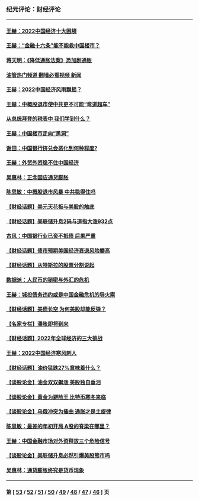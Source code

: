 ### 纪元评论：财经评论
---
#### [王赫：2022中国经济十大困境](../../pages/nsc1026/n13883766.md?12230330) 
#### [王赫：“金融十六条”能不能救中国楼市？](../../pages/nsc1026/n13868431.md?12230330) 
#### [蒋天明：《降低通胀法案》恐加剧通胀](../../pages/nsc1026/n13806996.md?12230330) 
#### [油管热门频道 翻墙必看视频 新闻](ok?12230330)
#### [王赫：2022中国经济风雨飘摇？](../../pages/nsc1026/n13803207.md?12230330) 
#### [王赫：中概股退市使中共更不可能“弯道超车”](../../pages/nsc1026/n13802858.md?12230330) 
#### [从总统拜登的税表中 我们学到什么？](../../pages/nsc1026/n13773081.md?12230330) 
#### [王赫：中国楼市走向“黑洞”](../../pages/nsc1026/n13770647.md?12230330) 
#### [谢田：中国银行挤兑会恶化到何种程度?](../../pages/nsc1026/n13766965.md?12230330) 
#### [王赫：外贸外资稳不住中国经济](../../pages/nsc1026/n13753933.md?12230330) 
#### [吴惠林：正念因应通货膨胀](../../pages/nsc1026/n13750350.md?12230330) 
#### [陈思敏：中概股退市风暴 中共稳得住吗](../../pages/nsc1026/n13738978.md?12230330) 
#### [【财经话题】美元天花板与美股的触底](../../pages/nsc1026/n13736495.md?12230330) 
#### [【财经话题】美联储升息2码与道指大涨932点](../../pages/nsc1026/n13727377.md?12230330) 
#### [古风：中国银行业已资不抵债 后果严重](../../pages/nsc1026/n13726111.md?12230330) 
#### [【财经话题】债市预期美国经济衰退风险攀高](../../pages/nsc1026/n13698043.md?12230330) 
#### [【财经话题】从特斯拉的股票分割说起](../../pages/nsc1026/n13679733.md?12230330) 
#### [数据派：人民币的秘密与外汇的危机](../../pages/nsc1026/n13667092.md?12230330) 
#### [王赫：城投债务违约或是中国金融危机的导火索](../../pages/nsc1026/n13665322.md?12230330) 
#### [【财经话题】美债长空 为何美股却能反弹？](../../pages/nsc1026/n13665895.md?12230330) 
#### [【名家专栏】滞胀即将到来](../../pages/nsc1026/n13658171.md?12230330) 
#### [【财经话题】2022年全球经济的三大挑战](../../pages/nsc1026/n13654423.md?12230330) 
#### [王赫：2022中国经济寒风刺人](../../pages/nsc1026/n13651403.md?12230330) 
#### [【财经话题】油价猛跌27%意味着什么？](../../pages/nsc1026/n13648767.md?12230330) 
#### [【谈股论金】油金双双飙涨 美股独自垂泪](../../pages/nsc1026/n13631742.md?12230330) 
#### [【谈股论金】黄金为避险王 比特币寒冬来临](../../pages/nsc1026/n13600406.md?12230330) 
#### [【谈股论金】乌俄冲突为插曲 通胀才是主旋律](../../pages/nsc1026/n13576797.md?12230330) 
#### [陈思敏：最差的年初开局 A股的脊梁在哪里？](../../pages/nsc1026/n13558359.md?12230330) 
#### [王赫：中国金融市场对外资释放三个危险信号](../../pages/nsc1026/n13546389.md?12230330) 
#### [【谈股论金】美联储升息必然引爆美股熊市吗](../../pages/nsc1026/n13519194.md?12230330) 
#### [吴惠林：通货膨胀终究是货币现象](../../pages/nsc1026/n13512979.md?12230330) 

---
#### 第 [ [53](./53.md?12230330) / [52](./52.md?12230330) / [51](./51.md?12230330) / [50](./50.md?12230330) / [49](./49.md?12230330) / [48](./48.md?12230330) / [47](./47.md?12230330) / [46](./46.md?12230330) ] 页
